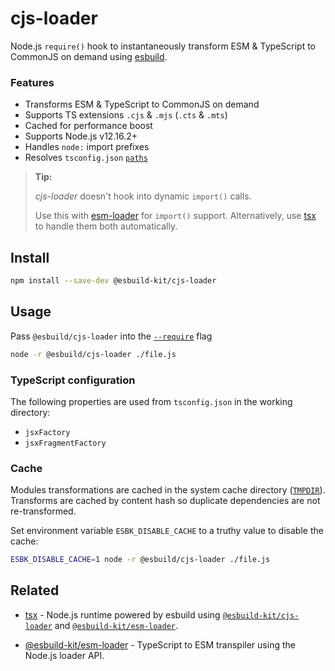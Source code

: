 # cjs-loader

Node.js `require()` hook to instantaneously transform ESM & TypeScript to CommonJS on demand using [esbuild](https://esbuild.github.io/).

### Features
- Transforms ESM & TypeScript to CommonJS on demand
- Supports TS extensions `.cjs` & `.mjs` (`.cts` & `.mts`)
- Cached for performance boost
- Supports Node.js v12.16.2+
- Handles `node:` import prefixes
- Resolves `tsconfig.json` [`paths`](https://www.typescriptlang.org/tsconfig#paths)

> **Tip:**
>
> _cjs-loader_ doesn't hook into dynamic `import()` calls.
>
> Use this with [esm-loader](https://github.com/esbuild-kit/esm-loader) for `import()` support. Alternatively, use [tsx](https://github.com/esbuild-kit/tsx) to handle them both automatically.

## Install

```sh
npm install --save-dev @esbuild-kit/cjs-loader
```

## Usage

Pass `@esbuild/cjs-loader` into the [`--require`](https://nodejs.org/api/cli.html#-r---require-module) flag
```sh
node -r @esbuild/cjs-loader ./file.js
```

### TypeScript configuration
The following properties are used from `tsconfig.json` in the working directory:
- `jsxFactory`
- `jsxFragmentFactory`

### Cache
Modules transformations are cached in the system cache directory ([`TMPDIR`](https://en.wikipedia.org/wiki/TMPDIR)). Transforms are cached by content hash so duplicate dependencies are not re-transformed.

Set environment variable `ESBK_DISABLE_CACHE` to a truthy value to disable the cache:

```sh
ESBK_DISABLE_CACHE=1 node -r @esbuild/cjs-loader ./file.js
```

## Related

- [tsx](https://github.com/esbuild-kit/tsx) - Node.js runtime powered by esbuild using [`@esbuild-kit/cjs-loader`](https://github.com/esbuild-kit/cjs-loader) and [`@esbuild-kit/esm-loader`](https://github.com/esbuild-kit/esm-loader).

- [@esbuild-kit/esm-loader](https://github.com/esbuild-kit/esm-loader) - TypeScript to ESM transpiler using the Node.js loader API.
